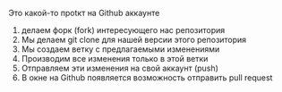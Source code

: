 Это какой-то проtкт на Github аккаунте

1. делаем форк (fork) интересующего нас репозитория
2. Мы делаем git clone для нашей версии этого репозитория
3. Мы создаем ветку с предлагаемыми изменениями
4. Производим все изменения только в этой ветки
5. Отправляем эти изменения на свой аккаунт (push)
6. В окне на Github появляется возможность отправить pull request